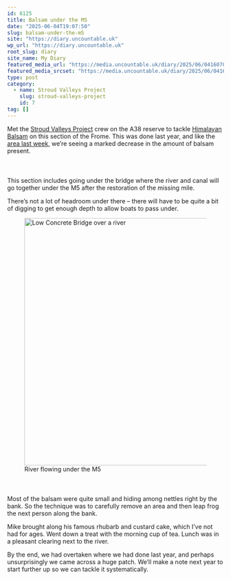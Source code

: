 ```yaml
---
id: 6125
title: Balsam under the M5
date: "2025-06-04T19:07:50"
slug: balsam-under-the-m5
site: "https://diary.uncountable.uk"
wp_url: "https://diary.uncountable.uk"
root_slug: diary
site_name: My Diary
featured_media_url: "https://media.uncountable.uk/diary/2025/06/04160701/IMG20250604115221.webp"
featured_media_srcset: "https://media.uncountable.uk/diary/2025/06/04160701/IMG20250604115221-300x169.webp 300w, https://media.uncountable.uk/diary/2025/06/04160701/IMG20250604115221-1024x576.webp 1024w, https://media.uncountable.uk/diary/2025/06/04160701/IMG20250604115221-150x150.webp 150w, https://media.uncountable.uk/diary/2025/06/04160701/IMG20250604115221-640x360.webp 640w, https://media.uncountable.uk/diary/2025/06/04160701/IMG20250604115221.webp 1959w"
type: post
category:
  - name: Stroud Valleys Project
    slug: stroud-valleys-project
    id: 7
tag: []
---
```



<p>Met the <a href="https://www.stroudvalleysproject.org/">Stroud Valleys Project</a> crew on the A38 reserve to tackle <a href="https://thoughts.uncountable.uk/himalayan-balsam/">Himalayan Balsam</a> on this section of the Frome.  This was done last year, and like the <a href="https://diary.uncountable.uk/2025/05/first-balsam-pull/" data-type="post" data-id="6086">area last week</a>, we&#8217;re seeing a marked decrease in the amount of balsam present.</p>


<style>.kb-row-layout-id6125_85bf83-5b > .kt-row-column-wrap{align-content:start;}:where(.kb-row-layout-id6125_85bf83-5b > .kt-row-column-wrap) > .wp-block-kadence-column{justify-content:start;}.kb-row-layout-id6125_85bf83-5b > .kt-row-column-wrap{column-gap:var(--global-kb-gap-md, 2rem);row-gap:var(--global-kb-gap-md, 2rem);padding-top:var(--global-kb-spacing-sm, 1.5rem);padding-bottom:var(--global-kb-spacing-sm, 1.5rem);grid-template-columns:repeat(2, minmax(0, 1fr));}.kb-row-layout-id6125_85bf83-5b > .kt-row-layout-overlay{opacity:0.30;}@media all and (max-width: 1024px){.kb-row-layout-id6125_85bf83-5b > .kt-row-column-wrap{grid-template-columns:repeat(2, minmax(0, 1fr));}}@media all and (max-width: 767px){.kb-row-layout-id6125_85bf83-5b > .kt-row-column-wrap{grid-template-columns:minmax(0, 1fr);}.kb-row-layout-id6125_85bf83-5b > .kt-row-column-wrap > .wp-block-kadence-column:nth-of-type(1){order:2;}.kb-row-layout-id6125_85bf83-5b > .kt-row-column-wrap > .wp-block-kadence-column:nth-of-type(2){order:1;}.kb-row-layout-id6125_85bf83-5b > .kt-row-column-wrap > .wp-block-kadence-column:nth-of-type(3){order:12;}.kb-row-layout-id6125_85bf83-5b > .kt-row-column-wrap > .wp-block-kadence-column:nth-of-type(4){order:11;}.kb-row-layout-id6125_85bf83-5b > .kt-row-column-wrap > .wp-block-kadence-column:nth-of-type(5){order:22;}.kb-row-layout-id6125_85bf83-5b > .kt-row-column-wrap > .wp-block-kadence-column:nth-of-type(6){order:21;}.kb-row-layout-id6125_85bf83-5b > .kt-row-column-wrap > .wp-block-kadence-column:nth-of-type(7){order:32;}.kb-row-layout-id6125_85bf83-5b > .kt-row-column-wrap > .wp-block-kadence-column:nth-of-type(8){order:31;}}</style><div class="kb-row-layout-wrap kb-row-layout-id6125_85bf83-5b alignnone wp-block-kadence-rowlayout"><div class="kt-row-column-wrap kt-has-2-columns kt-row-layout-equal kt-tab-layout-inherit kt-mobile-layout-row kt-row-valign-top">
<style>.kadence-column6125_f75f08-a2 > .kt-inside-inner-col,.kadence-column6125_f75f08-a2 > .kt-inside-inner-col:before{border-top-left-radius:0px;border-top-right-radius:0px;border-bottom-right-radius:0px;border-bottom-left-radius:0px;}.kadence-column6125_f75f08-a2 > .kt-inside-inner-col{column-gap:var(--global-kb-gap-sm, 1rem);}.kadence-column6125_f75f08-a2 > .kt-inside-inner-col{flex-direction:column;}.kadence-column6125_f75f08-a2 > .kt-inside-inner-col > .aligncenter{width:100%;}.kadence-column6125_f75f08-a2 > .kt-inside-inner-col:before{opacity:0.3;}.kadence-column6125_f75f08-a2{position:relative;}@media all and (max-width: 1024px){.kadence-column6125_f75f08-a2 > .kt-inside-inner-col{flex-direction:column;justify-content:center;}}@media all and (max-width: 767px){.kadence-column6125_f75f08-a2 > .kt-inside-inner-col{flex-direction:column;justify-content:center;}}</style>
<div class="wp-block-kadence-column kadence-column6125_f75f08-a2"><div class="kt-inside-inner-col">
<p>This section includes going under the bridge where the river and canal will go together under the M5 after the restoration of the missing mile.</p>



<p>There&#8217;s not a lot of headroom under there &#8211; there will have to be quite a bit of digging to get enough depth to allow boats to pass under.</p>
</div></div>


<style>.kadence-column6125_96b56f-c5 > .kt-inside-inner-col,.kadence-column6125_96b56f-c5 > .kt-inside-inner-col:before{border-top-left-radius:0px;border-top-right-radius:0px;border-bottom-right-radius:0px;border-bottom-left-radius:0px;}.kadence-column6125_96b56f-c5 > .kt-inside-inner-col{column-gap:var(--global-kb-gap-sm, 1rem);}.kadence-column6125_96b56f-c5 > .kt-inside-inner-col{flex-direction:column;}.kadence-column6125_96b56f-c5 > .kt-inside-inner-col > .aligncenter{width:100%;}.kadence-column6125_96b56f-c5 > .kt-inside-inner-col:before{opacity:0.3;}.kadence-column6125_96b56f-c5{position:relative;}@media all and (max-width: 1024px){.kadence-column6125_96b56f-c5 > .kt-inside-inner-col{flex-direction:column;justify-content:center;}}@media all and (max-width: 767px){.kadence-column6125_96b56f-c5 > .kt-inside-inner-col{flex-direction:column;justify-content:center;}}</style>
<div class="wp-block-kadence-column kadence-column6125_96b56f-c5"><div class="kt-inside-inner-col">
<figure class="wp-block-image size-large"><img loading="lazy" decoding="async" width="1024" height="576" src="https://media.uncountable.uk/diary/2025/06/04155653/IMG20250604121242-1024x576.webp" alt="Low Concrete Bridge over a river" class="wp-image-6117" srcset="https://media.uncountable.uk/diary/2025/06/04155653/IMG20250604121242-1024x576.webp 1024w, https://media.uncountable.uk/diary/2025/06/04155653/IMG20250604121242-300x169.webp 300w, https://media.uncountable.uk/diary/2025/06/04155653/IMG20250604121242-640x360.webp 640w, https://media.uncountable.uk/diary/2025/06/04155653/IMG20250604121242.webp 1959w" sizes="auto, (max-width: 1024px) 100vw, 1024px" /><figcaption class="wp-element-caption">River flowing under the M5</figcaption></figure>
</div></div>

</div></div>


<p>Most of the balsam were quite small and hiding among nettles right by the bank.  So the technique was to carefully remove an area and then leap frog the next person along the bank.</p>



<p>Mike brought along his famous rhubarb and custard cake, which I&#8217;ve not had for ages.  Went down a treat with the morning cup of tea.  Lunch was in a pleasant clearing next to the river.</p>



<p>By the end, we had overtaken where we had done last year, and perhaps unsurprisingly we came across a huge patch.  We&#8217;ll make a note next year to start further up so we can tackle it systematically.</p>
